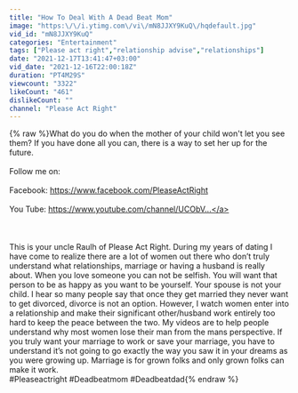```yaml
---
title: "How To Deal With A Dead Beat Mom"
image: "https:\/\/i.ytimg.com\/vi\/mN8JJXY9KuQ\/hqdefault.jpg"
vid_id: "mN8JJXY9KuQ"
categories: "Entertainment"
tags: ["Please act right","relationship advise","relationships"]
date: "2021-12-17T13:41:47+03:00"
vid_date: "2021-12-16T22:00:18Z"
duration: "PT4M29S"
viewcount: "3322"
likeCount: "461"
dislikeCount: ""
channel: "Please Act Right"
---
```

{% raw %}What do you do when the mother of your child won't let you see them? If you have done all you can, there is a way to set her up for the future. <br /><br />Follow me on:<br /><br />Facebook: <a rel="nofollow" target="blank" href="https://www.facebook.com/PleaseActRight">https://www.facebook.com/PleaseActRight</a><br /><br />You Tube: <a rel="nofollow" target="blank" href="https://www.youtube.com/channel/UCObV...">https://www.youtube.com/channel/UCObV...</a><br /><br /><br /><br />This is your uncle Raulh of Please Act  Right.  During my years of dating I have come to realize there are a lot of women out there who don’t truly understand what relationships, marriage or having a husband is really about. When you love someone you can not be selfish. You will want that person to be as happy as you want to be yourself. Your spouse is not your child. I hear so many people say that once they get married they never want to get divorced, divorce is not an option. However, I watch women  enter into a relationship and make their significant other/husband work entirely too hard to keep the peace between the two. My videos are to help people understand why most women lose their man from the mans perspective. If you truly want your marriage to work or save your marriage, you have to understand it’s not going to go exactly the way you saw it in your dreams as you were growing up. Marriage is for grown folks and only grown folks can make it work.<br />#Pleaseactright #Deadbeatmom #Deadbeatdad{% endraw %}
